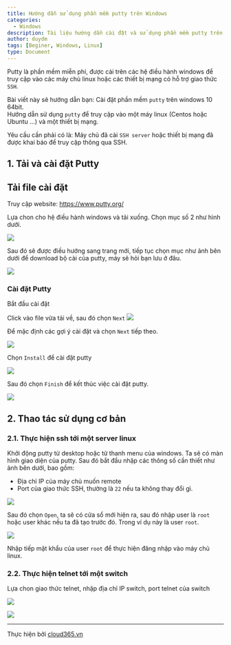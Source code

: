 ```yaml
---
title: Hướng dẫn sử dụng phần mềm putty trên Windows
categories:
  - Windows
description: Tài liệu hướng dẫn cài đặt và sử dụng phần mềm putty trên Windows
author: duydm
tags: [Beginer, Windows, Linux]
type: Document
---
```


Putty là phần mềm miễn phí, được cài trên các hệ điều hành windows để truy cập vào các máy chủ linux hoặc các thiết bị mạng có hỗ trợ giao thức `SSH`.<br>

Bài viết này sẽ hướng dẫn bạn:
   Cài đặt phần mềm `putty` trên windows 10 64bit.<br>
   Hướng dẫn sử dụng `putty` để truy cập vào một máy linux (Centos hoặc Ubuntu ...) và một thiết bị mạng.<br>

Yêu cầu cần phải có là: Máy chủ đã cài `SSH server` hoặc thiết bị mạng đã được khai báo để truy cập thông qua SSH.

## 1. Tải và cài đặt Putty

## Tải file cài đặt

Truy cập website: https://www.putty.org/

Lựa chon cho hệ điều hành windows và tải xuống. Chọn mục số 2 như hình dưới.

![](/images/img-puty/Screenshot_768.png)

Sau đó sẽ được điều hướng sang trang mới, tiếp tục chọn mục như ảnh bên dưới để download bộ cài của putty, máy sẽ hỏi bạn lưu ở đâu.

![](/images/img-puty/Screenshot_769.png)

### Cài đặt Putty

Bắt đầu cài đặt

Click vào file vừa tải về, sau đó chọn `Next`
![](/images/img-puty/Screenshot_770.png)

Để mặc định các gợi ý cài đặt và chọn `Next` tiếp theo.

![](/images/img-puty/Screenshot_771.png)

Chọn `Install` để cài đặt putty

![](/images/img-puty/Screenshot_772.png)

Sau đó chọn `Finish` để kết thúc việc cài đặt putty.

![](/images/img-puty/Screenshot_773.png)

## 2. Thao tác sử dụng cơ bản

### 2.1. Thực hiện ssh tới một server linux

Khởi động putty từ desktop hoặc từ thanh menu của windows. Ta sẽ có màn hình giao diện của putty. Sau đó bắt đầu nhập các thông số cần thiết như  ảnh bên dưới, bao gồm:

- Địa chỉ IP của máy chủ muốn remote
- Port của giao thức SSH, thường là `22` nếu ta không thay đổi gì.

![](/images/img-puty/Screenshot_774.png)

Sau đó chọn `Open`, ta sẽ có cửa sổ mới hiện ra, sau đó nhập user là `root` hoặc user khác nếu ta đã tạo trước đó. Trong ví dụ này là user `root`. 

![](/images/img-puty/Screenshot_775.png)

Nhập tiếp mật khẩu của user `root` để thực hiện đăng nhập vào máy chủ linux.


### 2.2. Thực hiện telnet tới một switch

Lựa chon giao thức telnet, nhập địa chỉ IP switch, port telnet của switch

![](/images/img-puty/Screenshot_776.png)

![](/images/img-puty/Screenshot_777.png)

---
Thực hiện bởi [cloud365.vn](https://cloud365.vn/)







